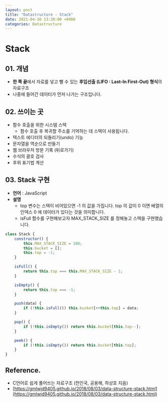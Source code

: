 ```yaml
---
layout: post
title: "Datastructure - Stack"
date: 2021-04-30 13:30:00 +0900
categories: Datastructure
---
```


# Stack

## 01. 개념

- **한 쪽 끝**에서 자료를 넣고 뺄 수 있는 **후입선출 (LIFO : Last-In First-Out) 형식**의 자료구조
- 나중에 들어간 데이터가 먼저 나가는 구조입니다.

## 02. 쓰이는 곳

- 함수 호출을 위한 시스템 스택
  - 함수 호출 후 복귀할 주소를 기억하는 데 스택이 사용됩니다.
- 텍스트 에디터의 되돌리기(undo) 기능
- 문자열을 역순으로 만들기
- 웹 브라우저 방문 기록 (뒤로가기)
- 수식의 괄호 검사
- 후위 표기법 계산

## 03. Stack 구현

- **언어** : JavaScript
- **설명**
  - top 변수는 스택이 비어있으면 -1 의 값을 가집니다. top 의 값이 0 이면 배열의 인덱스 0 에 데이터가 있다는 것을 의미합니다.
  - isFull 함수를 구현해보고자 MAX_STACK_SIZE 를 정해놓고 스택을 구현했습니다.

```jsx
class Stack {
	constructor() {
		this.MAX_STACK_SIZE = 100;
		this.bucket = [];
		this.top = -1;
	}

	isFull() {
		return this.top === this.MAX_STACK_SIZE - 1;
	}

	isEmpty() {
		return this.top === -1;
	}

	push(data) {
		if (!this.isFull()) this.bucket[++this.top] = data;
	}

	pop() {
		if (!this.isEmpty()) return this.bucket[this.top--];
	}

	peek() {
		if (!this.isEmpty()) return this.bucket[this.top];
	}
}
```

## Reference.

- C언어로 쉽게 풀어쓰는 자료구조 (천인국, 공용해, 하상호 지음)
- [https://gmlwjd9405.github.io/2018/08/03/data-structure-stack.html](https://gmlwjd9405.github.io/2018/08/03/data-structure-stack.html)
